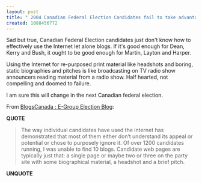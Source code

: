 ```yaml
---
layout: post
title: " 2004 Canadian Federal Election Candidates fail to take advantage of the Internet"
created: 1088456772
---
```

Sad but true, Canadian Federal Election candidates just don't know how to effectively use the Internet let alone blogs.  If it's good enough for Dean, Kerry and Bush, it ought to be good enough for Martin, Layton and Harper.

Using the Internet for re-purposed print material like headshots and boring, static biographies and pitches is like broadcasting on TV radio show announcers reading material from a radio show.  Half hearted, not compelling and doomed to failure.

I am sure this will change in the next Canadian federal election.  

From <a href="http://www.blogscanada.ca/egroup/CommentView.aspx?guid=a0ef4573-71e1-4624-9ab4-88b94ad17adb">BlogsCanada : E-Group Election Blog</a>:
<p><strong>QUOTE</strong></p><blockquote>The way individual candidates have used the internet has demonstrated that most of them either don&#8217;t understand its appeal or potential or chose to purposely ignore it. Of over 1200 candidates running, I was unable to find 10 blogs. Candidate web pages are typically just that: a single page or maybe two or three on the party site&#160;with some biographical material, a headshot and a brief pitch.</blockquote><p><strong>UNQUOTE</strong></p>

